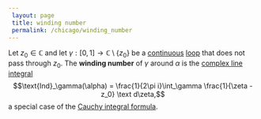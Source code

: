 ```yaml
---
 layout: page
 title: winding number
 permalink: /chicago/winding_number
---
```

Let $z_0\in \mathbb C$ and let $\gamma:[0,1]\to \mathbb C\setminus \{z_0\}$ be a [continuous](https://mathgloss.github.io/MathGloss/continuous) [loop](https://mathgloss.github.io/MathGloss/loop) that does not pass through $z_0$. The **winding number** of $\gamma$ around $\alpha$ is the [complex line integral](https://mathgloss.github.io/MathGloss/complex_line_integral) $$\text{Ind}_\gamma(\alpha) = \frac{1}{2\pi i}\int_\gamma \frac{1}{\zeta - z_0} \text d\zeta,$$
a special case of the [Cauchy integral formula](https://mathgloss.github.io/MathGloss/Cauchy_integral_formula).